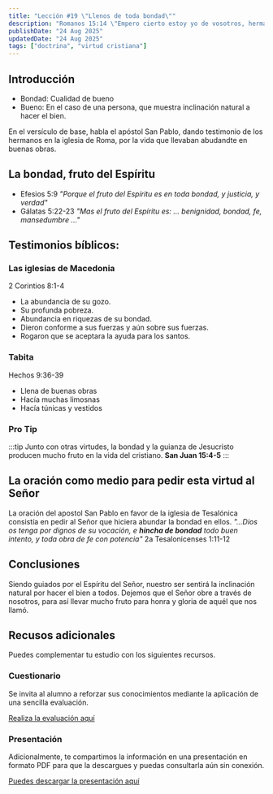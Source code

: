 ```yaml
---
title: "Lección #19 \"Llenos de toda bondad\""
description: "Romanos 15:14 \"Empero cierto estoy yo de vosotros, hermanos míos, que aun vosotros mismos estáis llenos de bodad...\""
publishDate: "24 Aug 2025"
updatedDate: "24 Aug 2025"
tags: ["doctrina", "virtud cristiana"]
---
```


## Introducción

- Bondad: Cualidad de bueno
- Bueno: En el caso de una persona, que muestra inclinación natural a hacer el bien.

En el versículo de base, habla el apóstol San Pablo, dando testimonio de los hermanos en la iglesia de Roma, por la vida que llevaban abudandte en buenas obras.

## La bondad, fruto del Espíritu
- Efesios 5:9 _"Porque el fruto del Espíritu es en toda bondad, y justicia, y verdad"_ 
- Gálatas 5:22-23 _"Mas el fruto del Espíritu es: ... benignidad, bondad, fe, mansedumbre ..."_ 


## Testimonios bíblicos: 
### Las iglesias de Macedonia

2 Corintios 8:1-4

- La abundancia de su gozo.
- Su profunda pobreza.
- Abundancia en riquezas de su bondad.
- Dieron conforme a sus fuerzas y aún sobre sus fuerzas.
- Rogaron que se aceptara la ayuda para los santos.   

### Tabita

Hechos 9:36-39

- Llena de buenas obras
- Hacía muchas limosnas
- Hacía túnicas y vestidos

### Pro Tip
:::tip
Junto con otras virtudes, la bondad y la guianza de Jesucristo producen mucho fruto en la vida del cristiano. **San Juan 15:4-5**
:::

## La oración como medio para pedir esta virtud al Señor

La oración del apostol San Pablo en favor de la iglesia de Tesalónica consistía en pedir al Señor que hiciera abundar la bondad en ellos. _"...Dios os tenga por dignos de su vocación, e **hincha de bondad** todo buen intento, y toda obra de fe con potencia"_ 2a Tesalonicenses 1:11-12

## Conclusiones

Siendo guiados por el Espíritu del Señor, nuestro ser sentirá la inclinación natural por hacer el bien a todos. Dejemos que el Señor obre a través de nosotros, para así llevar mucho fruto para honra y gloria de aquél que nos llamó. 

## Recusos adicionales

Puedes complementar tu estudio con los siguientes recursos.

### Cuestionario

Se invita al alumno a reforzar sus conocimientos mediante la aplicación de una sencilla evaluación.

[Realiza la evaluación aquí](https://docs.google.com/forms/d/e/1FAIpQLSdEnNPmYcmp6lA9k4qmvkBurwR3oLEhyrhtH6ZoPlem_6K0bA/viewform?usp=header)

### Presentación

Adicionalmente, te compartimos la información en una presentación en formato PDF para que la descargues y puedas consultarla aún sin conexión.

[Puedes descargar la presentación aquí](https://drive.google.com/file/d/1D0fArcWd-VVpY2Kn6__E4AIfE-YMlcd-/view?usp=sharing)